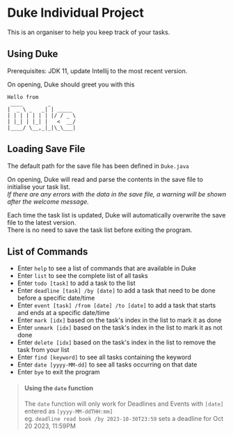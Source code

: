 # Duke Individual Project

This is an organiser to help you keep track of your tasks. 

## Using Duke

Prerequisites: JDK 11, update Intellij to the most recent version.

On opening, Duke should greet you with this
```
Hello from
 ____        _        
|  _ \ _   _| | _____ 
| | | | | | | |/ / _ \
| |_| | |_| |   <  __/
|____/ \__,_|_|\_\___|
```

## Loading Save File

The default path for the save file has been defined in ```Duke.java```  

On opening, Duke will read and parse the contents in the save file to initialise your task list.  
*If there are any errors with the data in the save file, a warning will be shown after the welcome message.*  

Each time the task list is updated, Duke will automatically overwrite the save file to the latest version.  
There is no need to save the task list before exiting the program. 

## List of Commands
- Enter ```help``` to see a list of commands that are available in Duke
- Enter ```list``` to see the complete list of all tasks
- Enter ```todo [task]``` to add a task to the list
- Enter ```deadline [task] /by [date]``` to add a task that need to be done before a specific date/time
- Enter ```event [task] /from [date] /to [date]``` to add a task that starts and ends at a specific date/time
- Enter ```mark [idx]``` based on the task's index in the list to mark it as done 
- Enter ```unmark [idx]``` based on the task's index in the list to mark it as not done 
- Enter ```delete [idx]``` based on the task's index in the list to remove the task from your list
- Enter ```find [keyword]``` to see all tasks containing the keyword
- Enter ```date [yyyy-MM-dd]``` to see all tasks occurring on that date
- Enter ```bye``` to exit the program  

> #### Using the ```date``` function
> The ```date``` function will only work for Deadlines and Events with ```[date]``` entered as ```[yyyy-MM-ddTHH:mm]```       
> eg. ```deadline read book /by 2023-10-30T23:59``` sets a deadline for Oct 20 2023, 11:59PM
